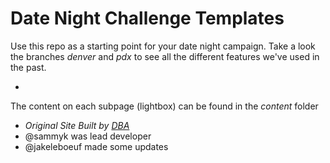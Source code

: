 Date Night Challenge Templates
===

Use this repo as a starting point for your date night campaign. Take a look the branches *denver* and *pdx* to see all the different features we've used in the past.


-
The content on each subpage (lightbox) can be found in the _content_ folder
- _Original Site Built by [DBA](http://dbaworldwide.com)_
- @sammyk was lead developer
- @jakeleboeuf made some updates
